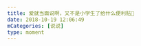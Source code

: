 ```yaml
---
title: 爱就当面说啊，又不是小学生了给什么便利贴🙂
date: 2018-10-19 12:06:49
mCategories: [说说]
type: moment
---
```


<div id="pics-20181019120649"></div>

<script>
var data = [
    {"link": "2018-10-19_000000.jpeg", "type": "shuoshuo"}
];
picsRender(data, "pics-20181019120649");
</script>
